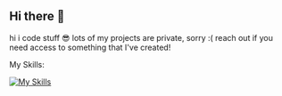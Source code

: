 ## Hi there 👋
hi i code stuff 😎
lots of my projects are private, sorry :(
reach out if you need access to something that I've created!

My Skills:

[![My Skills](https://skillicons.dev/icons?i=js,html,css,blender,discordjs,robloxstudio,ts,vscode,
)](https://skillicons.dev)

<!--


- 🔭 I’m currently working on ...
- 🌱 I’m currently learning ...
- 👯 I’m looking to collaborate on ...
- 🤔 I’m looking for help with ...
- 💬 Ask me about ...
- 📫 How to reach me: ...
- 😄 Pronouns: ...
- ⚡ Fun fact: ...
-->
